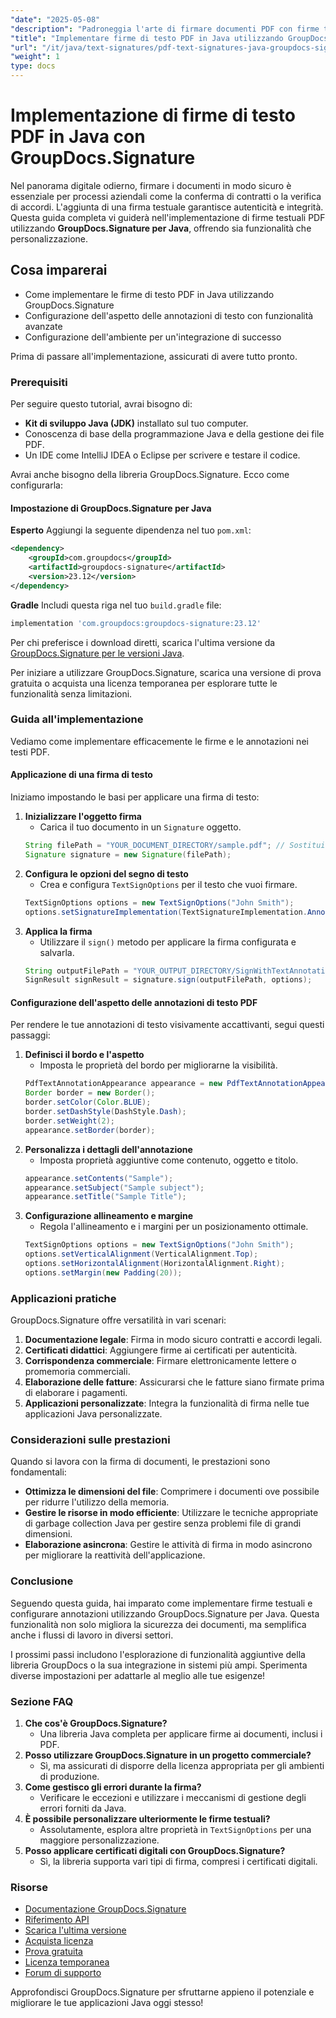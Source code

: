 ```yaml
---
"date": "2025-05-08"
"description": "Padroneggia l'arte di firmare documenti PDF con firme testuali utilizzando GroupDocs.Signature per Java. Questa guida illustra l'installazione, la configurazione e le applicazioni pratiche."
"title": "Implementare firme di testo PDF in Java utilizzando GroupDocs.Signature&#58; una guida completa"
"url": "/it/java/text-signatures/pdf-text-signatures-java-groupdocs-signature/"
"weight": 1
type: docs
---
```

# Implementazione di firme di testo PDF in Java con GroupDocs.Signature

Nel panorama digitale odierno, firmare i documenti in modo sicuro è essenziale per processi aziendali come la conferma di contratti o la verifica di accordi. L'aggiunta di una firma testuale garantisce autenticità e integrità. Questa guida completa vi guiderà nell'implementazione di firme testuali PDF utilizzando **GroupDocs.Signature per Java**, offrendo sia funzionalità che personalizzazione.

## Cosa imparerai
- Come implementare le firme di testo PDF in Java utilizzando GroupDocs.Signature
- Configurazione dell'aspetto delle annotazioni di testo con funzionalità avanzate
- Configurazione dell'ambiente per un'integrazione di successo

Prima di passare all'implementazione, assicurati di avere tutto pronto. 

### Prerequisiti
Per seguire questo tutorial, avrai bisogno di:
- **Kit di sviluppo Java (JDK)** installato sul tuo computer.
- Conoscenza di base della programmazione Java e della gestione dei file PDF.
- Un IDE come IntelliJ IDEA o Eclipse per scrivere e testare il codice.

Avrai anche bisogno della libreria GroupDocs.Signature. Ecco come configurarla:

#### Impostazione di GroupDocs.Signature per Java
**Esperto**
Aggiungi la seguente dipendenza nel tuo `pom.xml`:
```xml
<dependency>
    <groupId>com.groupdocs</groupId>
    <artifactId>groupdocs-signature</artifactId>
    <version>23.12</version>
</dependency>
```

**Gradle**
Includi questa riga nel tuo `build.gradle` file:
```gradle
implementation 'com.groupdocs:groupdocs-signature:23.12'
```

Per chi preferisce i download diretti, scarica l'ultima versione da [GroupDocs.Signature per le versioni Java](https://releases.groupdocs.com/signature/java/).

Per iniziare a utilizzare GroupDocs.Signature, scarica una versione di prova gratuita o acquista una licenza temporanea per esplorare tutte le funzionalità senza limitazioni.

### Guida all'implementazione
Vediamo come implementare efficacemente le firme e le annotazioni nei testi PDF. 

#### Applicazione di una firma di testo
Iniziamo impostando le basi per applicare una firma di testo:
1. **Inizializzare l'oggetto firma**
   - Carica il tuo documento in un `Signature` oggetto.
   ```java
   String filePath = "YOUR_DOCUMENT_DIRECTORY/sample.pdf"; // Sostituisci con il percorso del tuo documento
   Signature signature = new Signature(filePath);
   ```
2. **Configura le opzioni del segno di testo**
   - Crea e configura `TextSignOptions` per il testo che vuoi firmare.
   ```java
   TextSignOptions options = new TextSignOptions("John Smith");
   options.setSignatureImplementation(TextSignatureImplementation.Annotation);
   ```
3. **Applica la firma**
   - Utilizzare il `sign()` metodo per applicare la firma configurata e salvarla.
   ```java
   String outputFilePath = "YOUR_OUTPUT_DIRECTORY/SignWithTextAnnotation/sample_signed.pdf";
   SignResult signResult = signature.sign(outputFilePath, options);
   ```

#### Configurazione dell'aspetto delle annotazioni di testo PDF
Per rendere le tue annotazioni di testo visivamente accattivanti, segui questi passaggi:
1. **Definisci il bordo e l'aspetto**
   - Imposta le proprietà del bordo per migliorarne la visibilità.
   ```java
   PdfTextAnnotationAppearance appearance = new PdfTextAnnotationAppearance();
   Border border = new Border();
   border.setColor(Color.BLUE);
   border.setDashStyle(DashStyle.Dash);
   border.setWeight(2);
   appearance.setBorder(border);
   ```
2. **Personalizza i dettagli dell'annotazione**
   - Imposta proprietà aggiuntive come contenuto, oggetto e titolo.
   ```java
   appearance.setContents("Sample");
   appearance.setSubject("Sample subject");
   appearance.setTitle("Sample Title");
   ```
3. **Configurazione allineamento e margine**
   - Regola l'allineamento e i margini per un posizionamento ottimale.
   ```java
   TextSignOptions options = new TextSignOptions("John Smith");
   options.setVerticalAlignment(VerticalAlignment.Top);
   options.setHorizontalAlignment(HorizontalAlignment.Right);
   options.setMargin(new Padding(20));
   ```

### Applicazioni pratiche
GroupDocs.Signature offre versatilità in vari scenari:
1. **Documentazione legale**: Firma in modo sicuro contratti e accordi legali.
2. **Certificati didattici**: Aggiungere firme ai certificati per autenticità.
3. **Corrispondenza commerciale**: Firmare elettronicamente lettere o promemoria commerciali.
4. **Elaborazione delle fatture**: Assicurarsi che le fatture siano firmate prima di elaborare i pagamenti.
5. **Applicazioni personalizzate**: Integra la funzionalità di firma nelle tue applicazioni Java personalizzate.

### Considerazioni sulle prestazioni
Quando si lavora con la firma di documenti, le prestazioni sono fondamentali:
- **Ottimizza le dimensioni del file**: Comprimere i documenti ove possibile per ridurre l'utilizzo della memoria.
- **Gestire le risorse in modo efficiente**: Utilizzare le tecniche appropriate di garbage collection Java per gestire senza problemi file di grandi dimensioni.
- **Elaborazione asincrona**: Gestire le attività di firma in modo asincrono per migliorare la reattività dell'applicazione.

### Conclusione
Seguendo questa guida, hai imparato come implementare firme testuali e configurare annotazioni utilizzando GroupDocs.Signature per Java. Questa funzionalità non solo migliora la sicurezza dei documenti, ma semplifica anche i flussi di lavoro in diversi settori.

I prossimi passi includono l'esplorazione di funzionalità aggiuntive della libreria GroupDocs o la sua integrazione in sistemi più ampi. Sperimenta diverse impostazioni per adattarle al meglio alle tue esigenze!

### Sezione FAQ
1. **Che cos'è GroupDocs.Signature?**
   - Una libreria Java completa per applicare firme ai documenti, inclusi i PDF.
2. **Posso utilizzare GroupDocs.Signature in un progetto commerciale?**
   - Sì, ma assicurati di disporre della licenza appropriata per gli ambienti di produzione.
3. **Come gestisco gli errori durante la firma?**
   - Verificare le eccezioni e utilizzare i meccanismi di gestione degli errori forniti da Java.
4. **È possibile personalizzare ulteriormente le firme testuali?**
   - Assolutamente, esplora altre proprietà in `TextSignOptions` per una maggiore personalizzazione.
5. **Posso applicare certificati digitali con GroupDocs.Signature?**
   - Sì, la libreria supporta vari tipi di firma, compresi i certificati digitali.

### Risorse
- [Documentazione GroupDocs.Signature](https://docs.groupdocs.com/signature/java/)
- [Riferimento API](https://reference.groupdocs.com/signature/java/)
- [Scarica l'ultima versione](https://releases.groupdocs.com/signature/java/)
- [Acquista licenza](https://purchase.groupdocs.com/buy)
- [Prova gratuita](https://releases.groupdocs.com/signature/java/)
- [Licenza temporanea](https://purchase.groupdocs.com/temporary-license/)
- [Forum di supporto](https://forum.groupdocs.com/c/signature/)

Approfondisci GroupDocs.Signature per sfruttarne appieno il potenziale e migliorare le tue applicazioni Java oggi stesso!